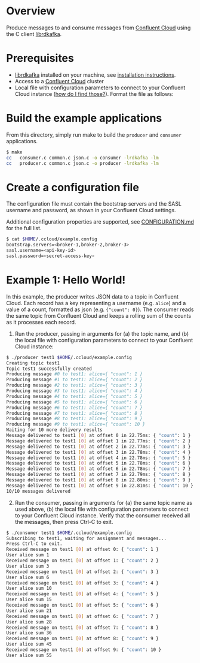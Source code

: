 # Overview

Produce messages to and consume messages from [Confluent Cloud](https://www.confluent.io/confluent-cloud/) using the C client [librdkafka](https://github.com/edenhill/librdkafka).


# Prerequisites

* [librdkafka](https://github.com/edenhill/librdkafka) installed on your machine, see [installation instructions](https://github.com/edenhill/librdkafka/blob/master/README.md#instructions).
* Access to a [Confluent Cloud](https://www.confluent.io/confluent-cloud/) cluster
* Local file with configuration parameters to connect to your Confluent Cloud instance ([how do I find those?](https://docs.confluent.io/current/cloud/using/config-client.html#librdkafka-based-c-clients)). Format the file as follows:


# Build the example applications

From this directory, simply run make to build the `producer` and `consumer` applications.

```bash
$ make
cc   consumer.c common.c json.c -o consumer -lrdkafka -lm
cc   producer.c common.c json.c -o producer -lrdkafka -lm
```

# Create a configuration file

The configuration file must contain the bootstrap servers and
the SASL username and password, as shown in your Confluent Cloud settings.

Additional configuration properties are supported, see [CONFIGURATION.md](https://github.com/edenhill/librdkafka/blob/master/CONFIGURATION.md) for the full list.

```bash
$ cat $HOME/.ccloud/example.config
bootstrap.servers=<broker-1,broker-2,broker-3>
sasl.username=<api-key-id>
sasl.password=<secret-access-key>
```

# Example 1: Hello World!

In this example, the producer writes JSON data to a topic in Confluent Cloud.
Each record has a key representing a username (e.g. `alice`) and a value of a count, formatted as json (e.g. `{"count": 0}`).
The consumer reads the same topic from Confluent Cloud and keeps a rolling sum of the counts as it processes each record.

1. Run the producer, passing in arguments for (a) the topic name, and (b) the local file with configuration parameters to connect to your Confluent Cloud instance:

```bash
$ ./producer test1 $HOME/.ccloud/example.config
Creating topic test1
Topic test1 successfully created
Producing message #0 to test1: alice={ "count": 1 }
Producing message #1 to test1: alice={ "count": 2 }
Producing message #2 to test1: alice={ "count": 3 }
Producing message #3 to test1: alice={ "count": 4 }
Producing message #4 to test1: alice={ "count": 5 }
Producing message #5 to test1: alice={ "count": 6 }
Producing message #6 to test1: alice={ "count": 7 }
Producing message #7 to test1: alice={ "count": 8 }
Producing message #8 to test1: alice={ "count": 9 }
Producing message #9 to test1: alice={ "count": 10 }
Waiting for 10 more delivery results
Message delivered to test1 [0] at offset 0 in 22.75ms: { "count": 1 }
Message delivered to test1 [0] at offset 1 in 22.77ms: { "count": 2 }
Message delivered to test1 [0] at offset 2 in 22.77ms: { "count": 3 }
Message delivered to test1 [0] at offset 3 in 22.78ms: { "count": 4 }
Message delivered to test1 [0] at offset 4 in 22.78ms: { "count": 5 }
Message delivered to test1 [0] at offset 5 in 22.78ms: { "count": 6 }
Message delivered to test1 [0] at offset 6 in 22.78ms: { "count": 7 }
Message delivered to test1 [0] at offset 7 in 22.79ms: { "count": 8 }
Message delivered to test1 [0] at offset 8 in 22.80ms: { "count": 9 }
Message delivered to test1 [0] at offset 9 in 22.81ms: { "count": 10 }
10/10 messages delivered
```


2. Run the consumer, passing in arguments for (a) the same topic name as used above, (b) the local file with configuration parameters to connect to your Confluent Cloud instance. Verify that the consumer received all the messages, then press Ctrl-C to exit.

```bash
$ ./consumer test1 $HOME/.ccloud/example.config
Subscribing to test1, waiting for assignment and messages...
Press Ctrl-C to exit.
Received message on test1 [0] at offset 0: { "count": 1 }
User alice sum 1
Received message on test1 [0] at offset 1: { "count": 2 }
User alice sum 3
Received message on test1 [0] at offset 2: { "count": 3 }
User alice sum 6
Received message on test1 [0] at offset 3: { "count": 4 }
User alice sum 10
Received message on test1 [0] at offset 4: { "count": 5 }
User alice sum 15
Received message on test1 [0] at offset 5: { "count": 6 }
User alice sum 21
Received message on test1 [0] at offset 6: { "count": 7 }
User alice sum 28
Received message on test1 [0] at offset 7: { "count": 8 }
User alice sum 36
Received message on test1 [0] at offset 8: { "count": 9 }
User alice sum 45
Received message on test1 [0] at offset 9: { "count": 10 }
User alice sum 55
```
